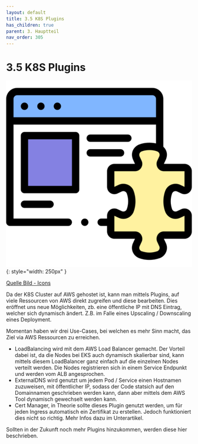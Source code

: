 ```yaml
---
layout: default
title: 3.5 K8S Plugins
has_children: true
parent: 3. Hauptteil
nav_order: 305
---
```


# 3.5 K8S Plugins

![Plugins](../ressources/icons/plugin.png){: style="width: 250px" }

[Quelle Bild - Icons](../anhang/600-quellen.html#64-icons)

Da der K8S Cluster auf AWS gehostet ist, kann man mittels Plugins, auf viele Ressourcen von AWS direkt zugreifen und diese bearbeiten.
Dies eröffnet uns neue Möglichkeiten, zb. eine öffentliche IP mit DNS Eintrag, welcher sich dynamisch ändert. Z.B. im Falle eines Upscaling / Downscaling eines Deployment.

Momentan haben wir drei Use-Cases, bei welchen es mehr Sinn macht, das Ziel via AWS Ressourcen zu erreichen.

* LoadBalancing wird mit dem AWS Load Balancer gemacht. Der Vorteil dabei ist, da die Nodes bei EKS auch dynamisch skalierbar sind, kann mittels diesem LoadBalancer ganz einfach auf die einzelnen Nodes verteilt werden. Die Nodes registrieren sich in einem Service Endpunkt und werden vom ALB angesprochen.
* ExternalDNS wird genutzt um jedem Pod / Service einen Hostnamen zuzuweisen, mit öffentlicher IP, sodass der Code statsich auf den Domainnamen geschrieben werden kann, dann aber mittels dem AWS Tool dynamisch gewechselt werden kann.
* Cert Manager, in Theorie sollte dieses Plugin genutzt werden, um für jeden Ingress automatisch ein Zertifikat zu erstellen. Jedoch funktioniert dies nicht so richtig. Mehr Infos dazu im Unterartikel.

Sollten in der Zukunft noch mehr Plugins hinzukommen, werden diese hier beschrieben.

